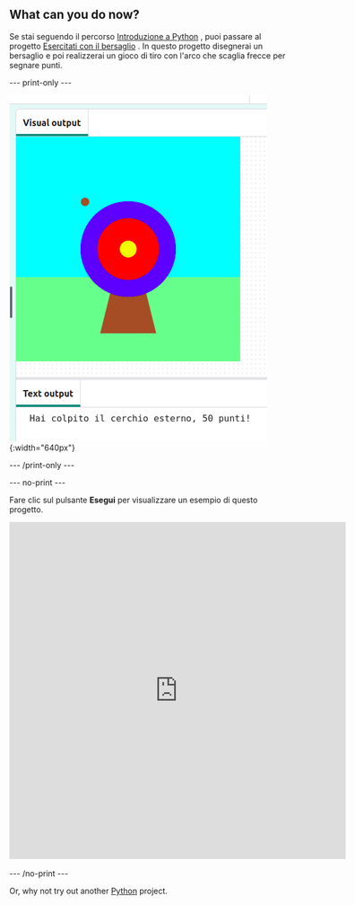 ## What can you do now?

Se stai seguendo il percorso [Introduzione a Python](https://projects.raspberrypi.org/en/raspberrypi/python-intro) , puoi passare al progetto [Esercitati con il bersaglio](https://projects.raspberrypi.org/en/projects/target-practice) . In questo progetto disegnerai un bersaglio e poi realizzerai un gioco di tiro con l'arco che scaglia frecce per segnare punti.

--- print-only ---

![Un bersaglio per tiro con l'arco con un colpo finito sul cerchio esterno. Sotto viene visualizzato il testo "Hai colpito il cerchio esterno, 50 punti!" ](images/blue-points.png){:width="640px"}

--- /print-only ---

--- no-print ---

Fare clic sul pulsante **Esegui** per visualizzare un esempio di questo progetto.

<iframe src="https://editor.raspberrypi.org/en/embed/viewer/target-practice-solution" width="600" height="600" frameborder="0" marginwidth="0" marginheight="0" allowfullscreen>
</iframe>

--- /no-print ---

Or, why not try out another [Python](https://projects.raspberrypi.org/en/projects?software%5B%5D=python) project.


